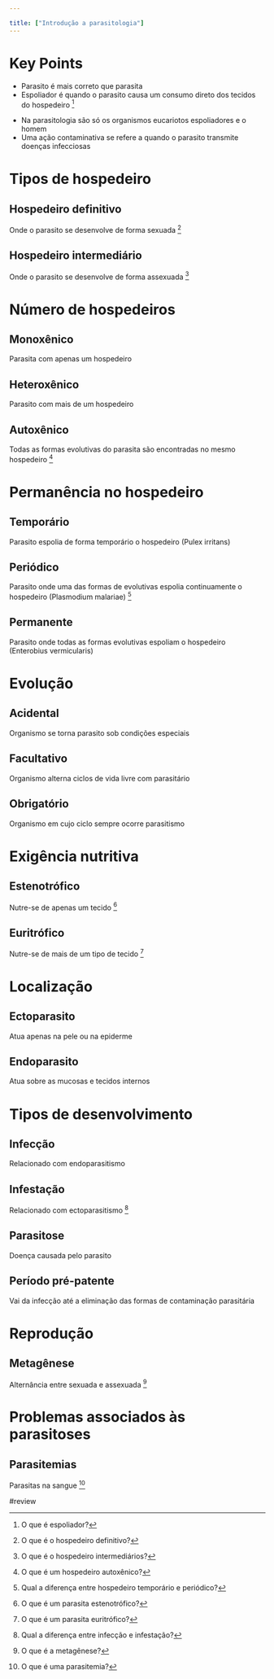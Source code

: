 ```yaml
---

title: ["Introdução a parasitologia"]
---
```

# Key Points
+ Parasito é mais correto que parasita
+ Espoliador é quando o parasito causa um consumo direto dos tecidos do hospedeiro [^980197]

[^980197]: O que é espoliador?

+ Na parasitologia são só os organismos eucariotos espoliadores e o homem
+ Uma ação contaminativa se refere a quando o parasito transmite doenças infecciosas

# Tipos de hospedeiro
## Hospedeiro definitivo
Onde o parasito se desenvolve de forma sexuada [^113217]

[^113217]: O que é o hospedeiro definitivo?


## Hospedeiro intermediário
Onde o parasito se desenvolve de forma assexuada [^169745]

[^169745]: O que é o hospedeiro intermediários?


# Número de hospedeiros
## Monoxênico
Parasita com apenas um hospedeiro
## Heteroxênico 
Parasito com mais de um hospedeiro
## Autoxênico
Todas as formas evolutivas do parasita são encontradas no mesmo hospedeiro [^800932]

[^800932]: O que é um hospedeiro autoxênico?


# Permanência no hospedeiro
## Temporário
Parasito espolia de forma temporário o hospedeiro (Pulex irritans)
## Periódico
Parasito onde uma das formas de evolutivas espolia continuamente o hospedeiro (Plasmodium malariae) [^743324]

[^743324]: Qual a diferença entre hospedeiro temporário e periódico?

## Permanente
Parasito onde todas as formas evolutivas espoliam o hospedeiro (Enterobius vermicularis)

# Evolução
## Acidental
Organismo se torna parasito sob condições especiais
## Facultativo
Organismo alterna ciclos de vida livre com parasitário
## Obrigatório
Organismo em cujo ciclo sempre ocorre parasitismo

# Exigência nutritiva
## Estenotrófico
Nutre-se de apenas um tecido [^782602]

[^782602]: O que é um parasita estenotrófico?

## Euritrófico
Nutre-se de mais de um tipo de tecido [^439029]

[^439029]: O que é um parasita euritrófico?


# Localização
## Ectoparasito
Atua apenas na pele ou na epiderme
## Endoparasito
Atua sobre as mucosas e tecidos internos

# Tipos de desenvolvimento
## Infecção
Relacionado com endoparasitismo
## Infestação
Relacionado com ectoparasitismo [^279662]

[^279662]: Qual a diferença entre infecção e infestação?

## Parasitose
Doença causada pelo parasito
## Período pré-patente
Vai da infecção até a eliminação das formas de contaminação parasitária

# Reprodução 
## Metagênese
Alternância entre sexuada e assexuada [^237056]

[^237056]: O que é a metagênese?


# Problemas associados às parasitoses
## Parasitemias
Parasitas na sangue [^809019]

[^809019]: O que é uma parasitemia?

#review 
